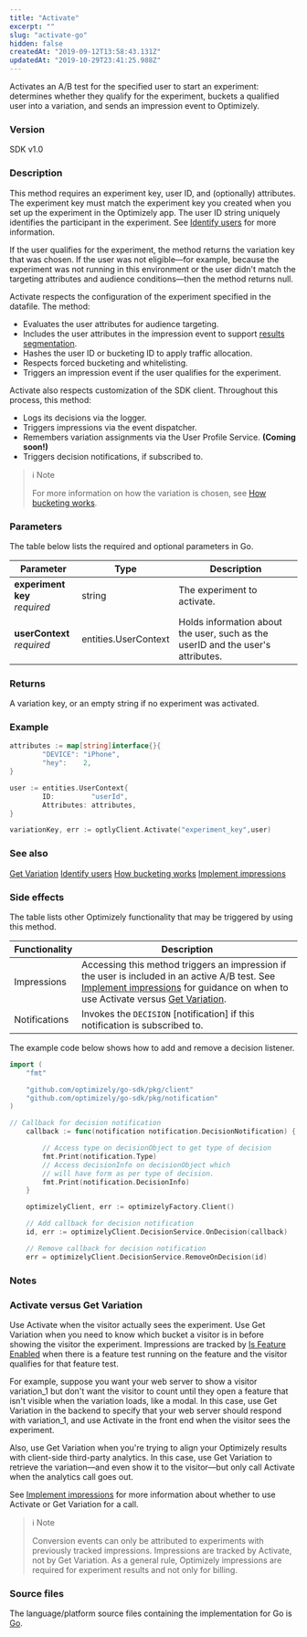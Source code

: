 ```yaml
---
title: "Activate"
excerpt: ""
slug: "activate-go"
hidden: false
createdAt: "2019-09-12T13:58:43.131Z"
updatedAt: "2019-10-29T23:41:25.988Z"
---
```

Activates an A/B test for the specified user to start an experiment: determines whether they qualify for the experiment, buckets a qualified user into a variation, and sends an impression event to Optimizely.

### Version
SDK v1.0

### Description
This method requires an experiment key, user ID, and (optionally) attributes. The experiment key must match the experiment key you created when you set up the experiment in the Optimizely app. The user ID string uniquely identifies the participant in the experiment. See [Identify users](doc:identify-users) for more information.

If the user qualifies for the experiment, the method returns the variation key that was chosen. If the user was not eligible—for example, because the experiment was not running in this environment or the user didn't match the targeting attributes and audience conditions—then the method returns null.

Activate respects the configuration of the experiment specified in the datafile. The method:
 * Evaluates the user attributes for audience targeting.
 * Includes the user attributes in the impression event to support [results segmentation](doc:analyze-results#section-segment-results).
 * Hashes the user ID or bucketing ID to apply traffic allocation.
 * Respects forced bucketing and whitelisting.
 * Triggers an impression event if the user qualifies for the experiment.

Activate also respects customization of the SDK client. Throughout this process, this method:
  * Logs its decisions via the logger.
  * Triggers impressions via the event dispatcher.
  * Remembers variation assignments via the User Profile Service. **(Coming soon!)**
  * Triggers decision notifications, if subscribed to.

>ℹ️ Note
>
> For more information on how the variation is chosen, see [How bucketing works](how-bucketing-works).

### Parameters
The table below lists the required and optional parameters in Go.

| Parameter                          | Type                 | Description                                                                     |
|------------------------------------|----------------------|---------------------------------------------------------------------------------|
| **experiment key** <br/>*required* | string               | The experiment to activate.                                                     |
| **userContext** <br/>*required*    | entities.UserContext | Holds information about the user, such as the userID and the user's attributes. |

### Returns
A variation key, or an empty string if no experiment was activated.

### Example

```go
attributes := map[string]interface{}{
        "DEVICE": "iPhone",
        "hey":    2,
}

user := entities.UserContext{
        ID:         "userId",
        Attributes: attributes,
}

variationKey, err := optlyClient.Activate("experiment_key",user)

```

### See also
[Get Variation](doc:get-variation)
[Identify users](doc:identify-users) 
[How bucketing works](how-bucketing-works)
[Implement impressions](doc:implement-impressions)

### Side effects
The table lists other Optimizely functionality that may be triggered by using this method.

| Functionality | Description                                                                                                                                                                                                                          |
|---------------|--------------------------------------------------------------------------------------------------------------------------------------------------------------------------------------------------------------------------------------|
| Impressions   | Accessing this method triggers an impression if the user is included in an active A/B test.   See [Implement impressions](doc:implement-impressions) for guidance on when to use Activate versus [Get Variation](doc:get-variation). |
| Notifications | Invokes the `DECISION` [notification] if this notification is subscribed to.                                                                                                                                                         |

The example code below shows how to add and remove a decision listener.
```go
import (
	"fmt"

	"github.com/optimizely/go-sdk/pkg/client"
	"github.com/optimizely/go-sdk/pkg/notification"
)

// Callback for decision notification
	callback := func(notification notification.DecisionNotification) {

		// Access type on decisionObject to get type of decision
		fmt.Print(notification.Type)
		// Access decisionInfo on decisionObject which
		// will have form as per type of decision.
		fmt.Print(notification.DecisionInfo)
	}

	optimizelyClient, err := optimizelyFactory.Client()

	// Add callback for decision notification
	id, err := optimizelyClient.DecisionService.OnDecision(callback)

	// Remove callback for decision notification
	err = optimizelyClient.DecisionService.RemoveOnDecision(id)
```

### Notes

### Activate versus Get Variation
Use Activate when the visitor actually sees the experiment. Use Get Variation when you need to know which bucket a visitor is in before showing the visitor the experiment. Impressions are tracked by [Is Feature Enabled](doc:is-feature-enabled-go) when there is a feature test running on the feature and the visitor qualifies for that feature test.

For example, suppose you want your web server to show a visitor variation_1 but don't want the visitor to count until they open a feature that isn't visible when the variation loads, like a modal. In this case, use Get Variation in the backend to specify that your web server should respond with variation_1, and use Activate in the front end when the visitor sees the experiment.

Also, use Get Variation when you're trying to align your Optimizely results with client-side third-party analytics. In this case, use Get Variation to retrieve the variation&mdash;and even show it to the visitor&mdash;but only call Activate when the analytics call goes out.

See [Implement impressions](doc:implement-impressions) for more information about whether to use Activate or Get Variation for a call.

>ℹ️ Note
>
> Conversion events can only be attributed to experiments with previously tracked impressions. Impressions are tracked by Activate, not by Get Variation. As a general rule, Optimizely impressions are required for experiment results and not only for billing.

### Source files
The language/platform source files containing the implementation for Go is [Go](https://github.com/optimizely/go-sdk/blob/master/pkg/client/client.go#L46).
